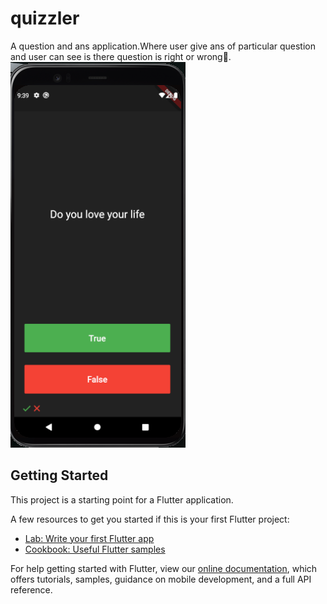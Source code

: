 # quizzler

A question and ans application.Where user give ans of particular question and user can see is there question is right or wrong🤷.
<br>
<img src="https://github.com/siumhossain/quizzler_app_flutter/blob/master/open.png">


## Getting Started

This project is a starting point for a Flutter application.

A few resources to get you started if this is your first Flutter project:

- [Lab: Write your first Flutter app](https://flutter.dev/docs/get-started/codelab)
- [Cookbook: Useful Flutter samples](https://flutter.dev/docs/cookbook)

For help getting started with Flutter, view our
[online documentation](https://flutter.dev/docs), which offers tutorials,
samples, guidance on mobile development, and a full API reference.
